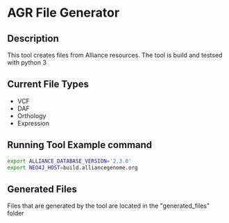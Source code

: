 # AGR File Generator

## Description

This tool creates files from Alliance resources. The tool is build and testsed with python 3

## Current File Types

- VCF
- DAF
- Orthology
- Expression

## Running Tool Example command

```bash
export ALLIANCE_DATABASE_VERSION='2.3.0'
export NEO4J_HOST=build.alliancegenome.org
```

## Generated Files

Files that are generated by the tool are located in the "generated\_files" folder
